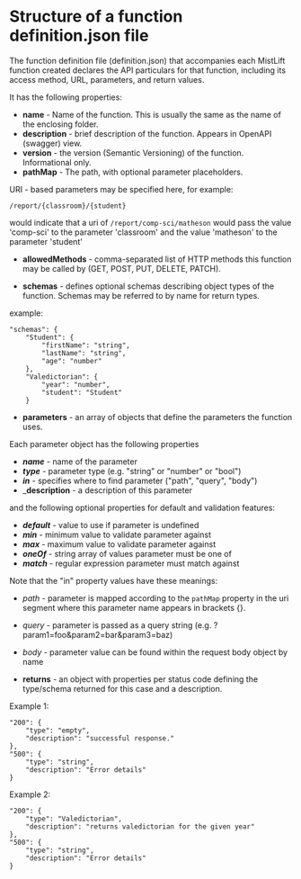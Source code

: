 # Structure of a function definition.json file

The function definition file (definition.json) that accompanies each MistLift function created declares the API particulars
for that function, including its access method, URL, parameters, and return values.

It has the following properties:

- __name__ - Name of the function. This is usually the same as the name of the enclosing folder.
- __description__ - brief description of the function. Appears in OpenAPI (swagger) view.
- __version__ - the version (Semantic Versioning) of the function. Informational only.
- __pathMap__ - The path, with optional parameter placeholders.

URI - based parameters may be specified here, for example:

`/report/{classroom}/{student}`

would indicate that a uri of `/report/comp-sci/matheson` would pass the value 'comp-sci' to the parameter 'classroom'
and the value 'matheson' to the parameter 'student'

- __allowedMethods__ - comma-separated list of HTTP methods this function may be called by (GET, POST, PUT, DELETE, PATCH).

- __schemas__ - defines optional schemas describing object types of the function. Schemas may be referred to by name for return types.

example:

    "schemas": {
        "Student": {
            "firstName": "string",
            "lastName": "string",
            "age": "number"
        },
        "Valedictorian": {
            "year": "number",
            "student": "Student"
        }


- __parameters__ - an array of objects that define the parameters the function uses.

Each parameter object has the following properties
- ___name___ - name of the parameter
- ___type___ - parameter type (e.g. "string" or "number" or "bool")
- ___in___ - specifies where to find parameter ("path", "query", "body")
- ___description__ - a description of this parameter

and the following optional properties for default and validation features:

- ___default___ - value to use if parameter is undefined
- ___min___ - minimum value to validate parameter against
- ___max___ - maximum value to validate parameter against
- ___oneOf___ - string array of values parameter must be one of
- ___match___ - regular expression parameter must match against


Note that the "in" property values have these meanings:
- _path_ - parameter is mapped according to the `pathMap` property in the uri segment where this parameter name appears in brackets {}.
- _query_ - parameter is passed as a query string (e.g. ?param1=foo&param2=bar&param3=baz)
- _body_ - parameter value can be found within the request body object by name

- __returns__ - an object with properties per status code defining the type/schema returned for this case and a description.

Example 1:

    "200": {
        "type": "empty",
        "description": "successful response."
    },
    "500": {
        "type": "string",
        "description": "Error details"
    }

Example 2:

    "200": {
        "type": "Valedictorian",
        "description": "returns valedictorian for the given year"
    },
    "500": {
        "type": "string",
        "description": "Error details"
    }
